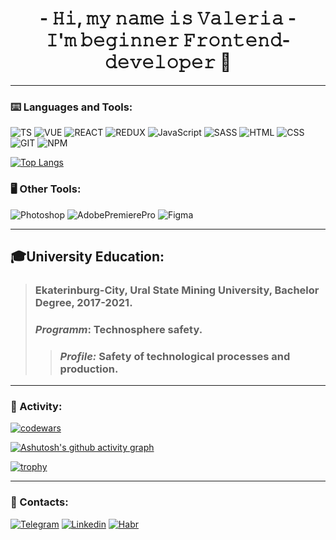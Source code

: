 <h1 align='center'> - 𝙷𝚒, 𝚖𝚢 𝚗𝚊𝚖𝚎 𝚒𝚜 𝚅𝚊𝚕𝚎𝚛𝚒𝚊 - <br /> 𝙸'𝚖 𝚋𝚎𝚐𝚒𝚗𝚗𝚎𝚛 𝙵𝚛𝚘𝚗𝚝𝚎𝚗𝚍-𝚍𝚎𝚟𝚎𝚕𝚘𝚙𝚎𝚛 👋</h1>

___

### ⌨️ Languages and Tools:

![TS](https://img.shields.io/badge/TypeScript-black?style=for-the-badge&logo=typescript&logoColor=007ACC)
![VUE](https://img.shields.io/badge/Vue.js-black?style=for-the-badge&logo=vue.js&logoColor=4FC08D)
![REACT](https://img.shields.io/badge/React-black?style=for-the-badge&logo=React)
![REDUX](https://img.shields.io/badge/Redux-black?style=for-the-badge&logo=Redux)
![JavaScript](https://img.shields.io/badge/JavaScript-black?style=for-the-badge&logo=JavaScript)
![SASS](https://img.shields.io/badge/SASS-black?style=for-the-badge&logo=SASS)
![HTML](https://img.shields.io/badge/HTML-black?style=for-the-badge&logo=HTML5)
![CSS](https://img.shields.io/badge/CSS-black?style=for-the-badge&logo=CSS3&logoColor=blue)
![GIT](https://img.shields.io/badge/Git-black?style=for-the-badge&logo=Git)
![NPM](https://img.shields.io/badge/npm-black?style=for-the-badge&logo=npm)


[![Top Langs](https://github-readme-stats.vercel.app/api/top-langs/?username=LeroyYuta&hide=php&layout=compact&theme=dark)](https://github.com/anuraghazra/github-readme-stats)
### 🖥 Other Tools:
![Photoshop](https://img.shields.io/badge/Adobe_Photoshop-black?style=for-the-badge&logo=AdobePhotoshop)
![AdobePremierePro](https://img.shields.io/badge/Adobe_Premiere_Pro-black?style=for-the-badge&logo=AdobePremierePro)
![Figma](https://img.shields.io/badge/Figma-black?style=for-the-badge&logo=Figma)
___
## **🎓University Education:**
> ### Ekaterinburg-City, Ural State Mining University, Bachelor Degree, 2017-2021.
> ### *Programm*: Technosphere safety.
>> ### *Profile:* Safety of technological processes and production.
___
### 🚀 Activity:
[![codewars](https://www.codewars.com/users/LeroyYuta/badges/large)](https://www.codewars.com/users/LeroyYuta)

[![Ashutosh's github activity graph](https://activity-graph.herokuapp.com/graph?username=LeroyYuta&theme=react-dark)](https://github.com/ashutosh00710/github-readme-activity-graph)

[![trophy](https://github-profile-trophy.vercel.app/?username=LeroyYuta&title=Commits&theme=darkhub)](https://github.com/ryo-ma/github-profile-trophy)
___
### 📩 Contacts:
[![Telegram](https://img.shields.io/badge/-Telegram-black?style=for-the-badge&logo=Telegram)](https://t.me/leroy_yuta)
[![Linkedin](https://img.shields.io/badge/-Linkedin-black?style=for-the-badge&logo=Linkedin&logoColor=blue)](https://www.linkedin.com/in/%D0%B2%D0%B0%D0%BB%D0%B5%D1%80%D0%B8%D1%8F-%D0%BB%D1%8B%D1%81%D0%B5%D0%BD%D0%BA%D0%BE-455a87240/)
[![Habr](https://img.shields.io/badge/-Habr.career-black?style=for-the-badge&logo=Habr)](https://career.habr.com/leroyyuta)



